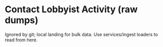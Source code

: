 # Contact Lobbyist Activity (raw dumps)
Ignored by git; local landing for bulk data.
Use services/ingest loaders to read from here.